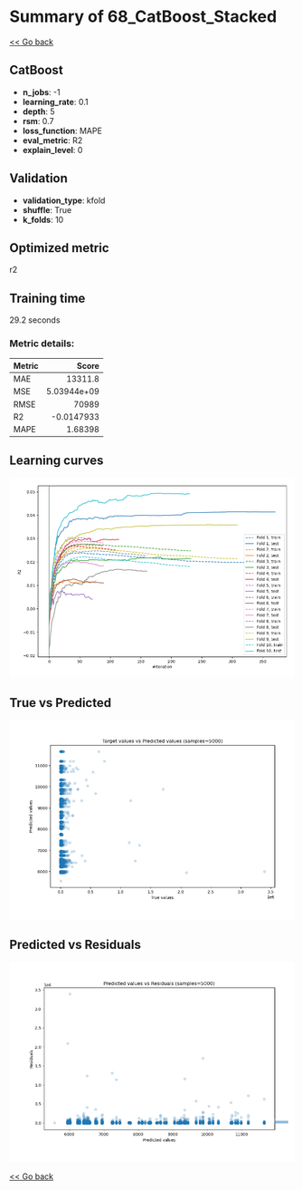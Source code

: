 # Summary of 68_CatBoost_Stacked

[<< Go back](../README.md)


## CatBoost
- **n_jobs**: -1
- **learning_rate**: 0.1
- **depth**: 5
- **rsm**: 0.7
- **loss_function**: MAPE
- **eval_metric**: R2
- **explain_level**: 0

## Validation
 - **validation_type**: kfold
 - **shuffle**: True
 - **k_folds**: 10

## Optimized metric
r2

## Training time

29.2 seconds

### Metric details:
| Metric   |           Score |
|:---------|----------------:|
| MAE      | 13311.8         |
| MSE      |     5.03944e+09 |
| RMSE     | 70989           |
| R2       |    -0.0147933   |
| MAPE     |     1.68398     |



## Learning curves
![Learning curves](learning_curves.png)
## True vs Predicted

![True vs Predicted](true_vs_predicted.png)


## Predicted vs Residuals

![Predicted vs Residuals](predicted_vs_residuals.png)



[<< Go back](../README.md)
